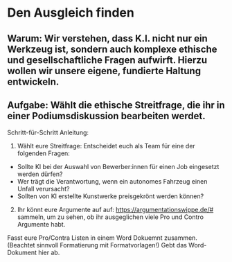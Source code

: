 # Den Ausgleich finden

## Warum: Wir verstehen, dass K.I. nicht nur ein Werkzeug ist, sondern auch komplexe ethische und gesellschaftliche Fragen aufwirft. Hierzu wollen wir unsere eigene, fundierte Haltung entwickeln.

## Aufgabe: Wählt die ethische Streitfrage, die ihr in einer Podiumsdiskussion bearbeiten werdet.

Schritt-für-Schritt Anleitung:
1. Wählt eure Streitfrage: Entscheidet euch als Team für eine der folgenden Fragen:
* Sollte KI bei der Auswahl von Bewerber:innen für einen Job eingesetzt werden dürfen?
* Wer trägt die Verantwortung, wenn ein autonomes Fahrzeug einen Unfall verursacht?
* Sollten von KI erstellte Kunstwerke preisgekrönt werden können?
2. Ihr könnt eure Argumente auf auf: https://argumentationswippe.de/# sammeln, um zu sehen, ob ihr ausgeglichen viele Pro und Contro Argumente habt.

Fasst eure Pro/Contra Listen in einem Word Dokuemnt zusammen. (Beachtet sinnvoll Formatierung mit Formatvorlagen!)
Gebt das Word-Dokument hier ab.

